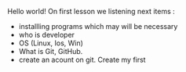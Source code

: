 Hello world!
On first lesson we listening next items :
- installling programs which may will be necessary
- who is developer
- OS (Linux, Ios, Win)
- What is Git, GitHub.
- create an acount on git. Create my first 

